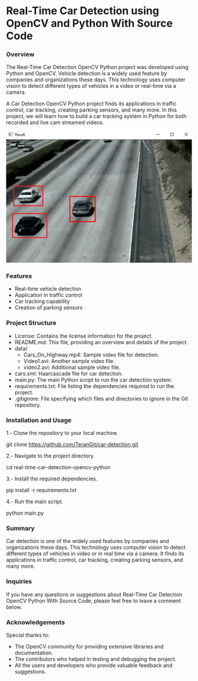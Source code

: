 # Real-Time Car Detection using OpenCV and Python With Source Code

### Overview
The Real-Time Car Detection OpenCV Python project was developed using Python and OpenCV. Vehicle detection is a widely used feature by companies and organizations these days. This technology uses computer vision to detect different types of vehicles in a video or real-time via a camera.

A Car Detection OpenCV Python project finds its applications in traffic control, car tracking, creating parking sensors, and many more. In this project, we will learn how to build a car tracking system in Python for both recorded and live cam streamed videos.

![DemoImage](demo.png)

### Features
- Real-time vehicle detection
- Application in traffic control
- Car tracking capability
- Creation of parking sensors

### Project Structure
- License: Contains the license information for the project.
- README.md: This file, providing an overview and details of the project.
- data/
    - Cars_On_Highway.mp4: Sample video file for detection.
    - Video1.avi: Another sample video file.
    - video2.avi: Additional sample video file.
- cars.xml: Haarcascade file for car detection.
- main.py: The main Python script to run the car detection system.
- requirements.txt: File listing the dependencies required to run the project.
- .gitignore: File specifying which files and directories to ignore in the Git repository.

### Installation and Usage
1.- Clone the repository to your local machine.

git clone https://github.com/TeranGit/car-detection.git

2.- Navigate to the project directory.

cd real-time-car-detection-opencv-python

3.- Install the required dependencies.

pip install -r requirements.txt

4.- Run the main script.

python main.py


### Summary
Car detection is one of the widely used features by companies and organizations these days. This technology uses computer vision to detect different types of vehicles in video or in real time via a camera. It finds its applications in traffic control, car tracking, creating parking sensors, and many more.

### Inquiries
If you have any questions or suggestions about Real-Time Car Detection OpenCV Python With Source Code, please feel free to leave a comment below.

### Acknowledgements
Special thanks to:

- The OpenCV community for providing extensive libraries and documentation.
- The contributors who helped in testing and debugging the project.
- All the users and developers who provide valuable feedback and suggestions.

